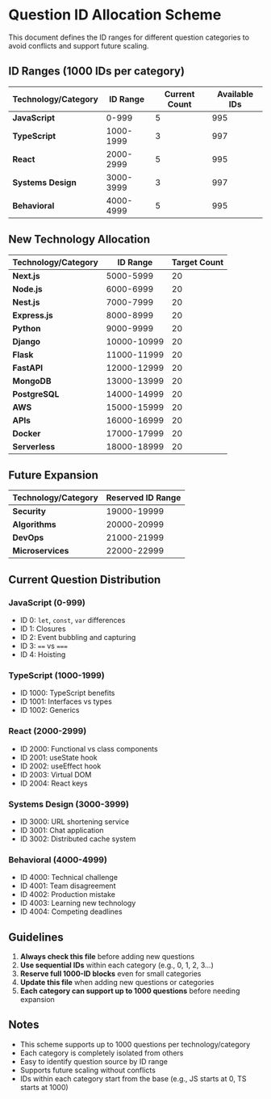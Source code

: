 # Question ID Allocation Scheme

This document defines the ID ranges for different question categories to avoid conflicts and support future scaling.

## ID Ranges (1000 IDs per category)

| Technology/Category | ID Range | Current Count | Available IDs |
|-------------------|----------|---------------|---------------|
| **JavaScript**    | 0-999    | 5             | 995           |
| **TypeScript**    | 1000-1999| 3             | 997           |
| **React**         | 2000-2999| 5             | 995           |
| **Systems Design**| 3000-3999| 3             | 997           |
| **Behavioral**    | 4000-4999| 5             | 995           |

## New Technology Allocation

| Technology/Category | ID Range     | Target Count |
|-------------------|--------------|--------------|
| **Next.js**       | 5000-5999    | 20           |
| **Node.js**       | 6000-6999    | 20           |
| **Nest.js**       | 7000-7999    | 20           |
| **Express.js**    | 8000-8999    | 20           |
| **Python**        | 9000-9999    | 20           |
| **Django**        | 10000-10999  | 20           |
| **Flask**         | 11000-11999  | 20           |
| **FastAPI**       | 12000-12999  | 20           |
| **MongoDB**       | 13000-13999  | 20           |
| **PostgreSQL**    | 14000-14999  | 20           |
| **AWS**           | 15000-15999  | 20           |
| **APIs**          | 16000-16999  | 20           |
| **Docker**        | 17000-17999  | 20           |
| **Serverless**    | 18000-18999  | 20           |

## Future Expansion

| Technology/Category | Reserved ID Range |
|-------------------|------------------|
| **Security**      | 19000-19999      |
| **Algorithms**    | 20000-20999      |
| **DevOps**        | 21000-21999      |
| **Microservices** | 22000-22999      |

## Current Question Distribution

### JavaScript (0-999)
- ID 0: `let`, `const`, `var` differences
- ID 1: Closures
- ID 2: Event bubbling and capturing
- ID 3: `==` vs `===`
- ID 4: Hoisting

### TypeScript (1000-1999)
- ID 1000: TypeScript benefits
- ID 1001: Interfaces vs types
- ID 1002: Generics

### React (2000-2999)
- ID 2000: Functional vs class components
- ID 2001: useState hook
- ID 2002: useEffect hook
- ID 2003: Virtual DOM
- ID 2004: React keys

### Systems Design (3000-3999)
- ID 3000: URL shortening service
- ID 3001: Chat application
- ID 3002: Distributed cache system

### Behavioral (4000-4999)
- ID 4000: Technical challenge
- ID 4001: Team disagreement
- ID 4002: Production mistake
- ID 4003: Learning new technology
- ID 4004: Competing deadlines

## Guidelines

1. **Always check this file** before adding new questions
2. **Use sequential IDs** within each category (e.g., 0, 1, 2, 3...)
3. **Reserve full 1000-ID blocks** even for small categories
4. **Update this file** when adding new questions or categories
5. **Each category can support up to 1000 questions** before needing expansion

## Notes

- This scheme supports up to 1000 questions per technology/category
- Each category is completely isolated from others
- Easy to identify question source by ID range
- Supports future scaling without conflicts
- IDs within each category start from the base (e.g., JS starts at 0, TS starts at 1000)